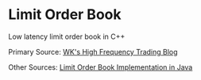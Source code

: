 # Limit Order Book
Low latency limit order book in C++

Primary Source: [WK's High Frequency Trading Blog](https://web.archive.org/web/20110219163448/http://howtohft.wordpress.com/2011/02/15/how-to-build-a-fast-limit-order-book/)

Other Sources: [Limit Order Book Implementation in Java](https://medium.com/@mhfizt/limit-order-book-implementation-in-java-dd39821e5a4f)
